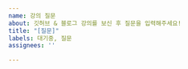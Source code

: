 ```yaml
---
name: 강의 질문
about: 깃허브 & 블로그 강의를 보신 후 질문을 입력해주세요!
title: "[질문]"
labels: 대기중, 질문
assignees: ''

---
```



